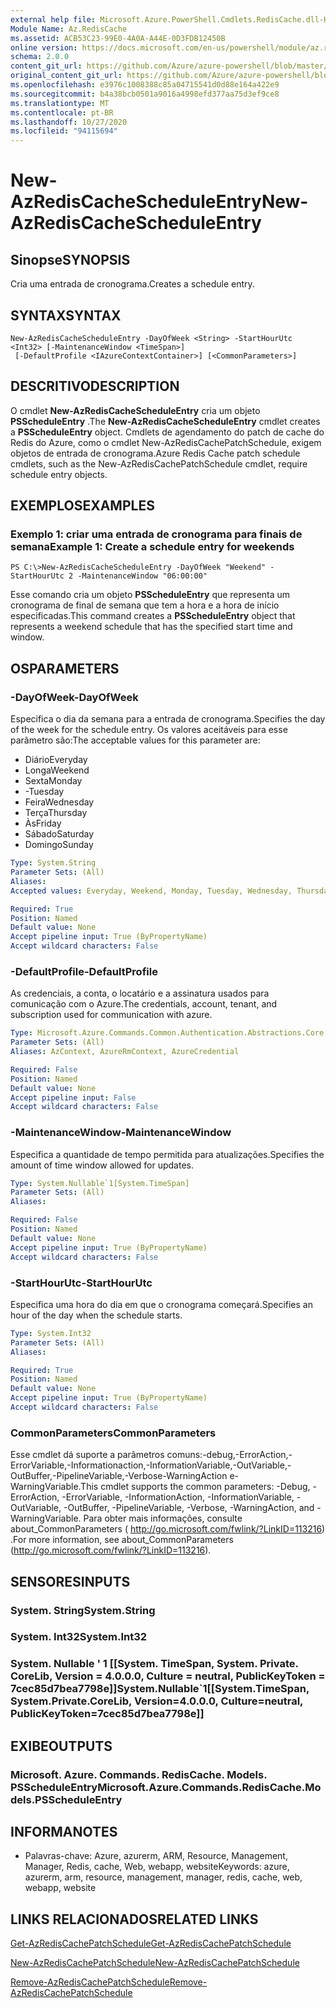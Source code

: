 ```yaml
---
external help file: Microsoft.Azure.PowerShell.Cmdlets.RedisCache.dll-Help.xml
Module Name: Az.RedisCache
ms.assetid: ACB53C23-99E0-4A0A-A44E-0D3FDB12450B
online version: https://docs.microsoft.com/en-us/powershell/module/az.rediscache/new-azrediscachescheduleentry
schema: 2.0.0
content_git_url: https://github.com/Azure/azure-powershell/blob/master/src/RedisCache/RedisCache/help/New-AzRedisCacheScheduleEntry.md
original_content_git_url: https://github.com/Azure/azure-powershell/blob/master/src/RedisCache/RedisCache/help/New-AzRedisCacheScheduleEntry.md
ms.openlocfilehash: e3976c1008388c85a04715541d0d88e164a422e9
ms.sourcegitcommit: b4a38bcb0501a9016a4998efd377aa75d3ef9ce8
ms.translationtype: MT
ms.contentlocale: pt-BR
ms.lasthandoff: 10/27/2020
ms.locfileid: "94115694"
---
```

# <span data-ttu-id="2e877-101">New-AzRedisCacheScheduleEntry</span><span class="sxs-lookup"><span data-stu-id="2e877-101">New-AzRedisCacheScheduleEntry</span></span>

## <span data-ttu-id="2e877-102">Sinopse</span><span class="sxs-lookup"><span data-stu-id="2e877-102">SYNOPSIS</span></span>
<span data-ttu-id="2e877-103">Cria uma entrada de cronograma.</span><span class="sxs-lookup"><span data-stu-id="2e877-103">Creates a schedule entry.</span></span>

## <span data-ttu-id="2e877-104">SYNTAX</span><span class="sxs-lookup"><span data-stu-id="2e877-104">SYNTAX</span></span>

```
New-AzRedisCacheScheduleEntry -DayOfWeek <String> -StartHourUtc <Int32> [-MaintenanceWindow <TimeSpan>]
 [-DefaultProfile <IAzureContextContainer>] [<CommonParameters>]
```

## <span data-ttu-id="2e877-105">DESCRITIVO</span><span class="sxs-lookup"><span data-stu-id="2e877-105">DESCRIPTION</span></span>
<span data-ttu-id="2e877-106">O cmdlet **New-AzRedisCacheScheduleEntry** cria um objeto **PSScheduleEntry** .</span><span class="sxs-lookup"><span data-stu-id="2e877-106">The **New-AzRedisCacheScheduleEntry** cmdlet creates a **PSScheduleEntry** object.</span></span>
<span data-ttu-id="2e877-107">Cmdlets de agendamento do patch de cache do Redis do Azure, como o cmdlet New-AzRedisCachePatchSchedule, exigem objetos de entrada de cronograma.</span><span class="sxs-lookup"><span data-stu-id="2e877-107">Azure Redis Cache patch schedule cmdlets, such as the New-AzRedisCachePatchSchedule cmdlet, require schedule entry objects.</span></span>

## <span data-ttu-id="2e877-108">EXEMPLOS</span><span class="sxs-lookup"><span data-stu-id="2e877-108">EXAMPLES</span></span>

### <span data-ttu-id="2e877-109">Exemplo 1: criar uma entrada de cronograma para finais de semana</span><span class="sxs-lookup"><span data-stu-id="2e877-109">Example 1: Create a schedule entry for weekends</span></span>
```
PS C:\>New-AzRedisCacheScheduleEntry -DayOfWeek "Weekend" -StartHourUtc 2 -MaintenanceWindow "06:00:00"
```

<span data-ttu-id="2e877-110">Esse comando cria um objeto **PSScheduleEntry** que representa um cronograma de final de semana que tem a hora e a hora de início especificadas.</span><span class="sxs-lookup"><span data-stu-id="2e877-110">This command creates a **PSScheduleEntry** object that represents a weekend schedule that has the specified start time and window.</span></span>

## <span data-ttu-id="2e877-111">OS</span><span class="sxs-lookup"><span data-stu-id="2e877-111">PARAMETERS</span></span>

### <span data-ttu-id="2e877-112">-DayOfWeek</span><span class="sxs-lookup"><span data-stu-id="2e877-112">-DayOfWeek</span></span>
<span data-ttu-id="2e877-113">Especifica o dia da semana para a entrada de cronograma.</span><span class="sxs-lookup"><span data-stu-id="2e877-113">Specifies the day of the week for the schedule entry.</span></span>
<span data-ttu-id="2e877-114">Os valores aceitáveis para esse parâmetro são:</span><span class="sxs-lookup"><span data-stu-id="2e877-114">The acceptable values for this parameter are:</span></span>
- <span data-ttu-id="2e877-115">Diário</span><span class="sxs-lookup"><span data-stu-id="2e877-115">Everyday</span></span> 
- <span data-ttu-id="2e877-116">Longa</span><span class="sxs-lookup"><span data-stu-id="2e877-116">Weekend</span></span> 
- <span data-ttu-id="2e877-117">Sexta</span><span class="sxs-lookup"><span data-stu-id="2e877-117">Monday</span></span> 
- <span data-ttu-id="2e877-118">-</span><span class="sxs-lookup"><span data-stu-id="2e877-118">Tuesday</span></span> 
- <span data-ttu-id="2e877-119">Feira</span><span class="sxs-lookup"><span data-stu-id="2e877-119">Wednesday</span></span> 
- <span data-ttu-id="2e877-120">Terça</span><span class="sxs-lookup"><span data-stu-id="2e877-120">Thursday</span></span> 
- <span data-ttu-id="2e877-121">Às</span><span class="sxs-lookup"><span data-stu-id="2e877-121">Friday</span></span> 
- <span data-ttu-id="2e877-122">Sábado</span><span class="sxs-lookup"><span data-stu-id="2e877-122">Saturday</span></span> 
- <span data-ttu-id="2e877-123">Domingo</span><span class="sxs-lookup"><span data-stu-id="2e877-123">Sunday</span></span>

```yaml
Type: System.String
Parameter Sets: (All)
Aliases:
Accepted values: Everyday, Weekend, Monday, Tuesday, Wednesday, Thursday, Friday, Saturday, Sunday

Required: True
Position: Named
Default value: None
Accept pipeline input: True (ByPropertyName)
Accept wildcard characters: False
```

### <span data-ttu-id="2e877-124">-DefaultProfile</span><span class="sxs-lookup"><span data-stu-id="2e877-124">-DefaultProfile</span></span>
<span data-ttu-id="2e877-125">As credenciais, a conta, o locatário e a assinatura usados para comunicação com o Azure.</span><span class="sxs-lookup"><span data-stu-id="2e877-125">The credentials, account, tenant, and subscription used for communication with azure.</span></span>

```yaml
Type: Microsoft.Azure.Commands.Common.Authentication.Abstractions.Core.IAzureContextContainer
Parameter Sets: (All)
Aliases: AzContext, AzureRmContext, AzureCredential

Required: False
Position: Named
Default value: None
Accept pipeline input: False
Accept wildcard characters: False
```

### <span data-ttu-id="2e877-126">-MaintenanceWindow</span><span class="sxs-lookup"><span data-stu-id="2e877-126">-MaintenanceWindow</span></span>
<span data-ttu-id="2e877-127">Especifica a quantidade de tempo permitida para atualizações.</span><span class="sxs-lookup"><span data-stu-id="2e877-127">Specifies the amount of time window allowed for updates.</span></span>

```yaml
Type: System.Nullable`1[System.TimeSpan]
Parameter Sets: (All)
Aliases:

Required: False
Position: Named
Default value: None
Accept pipeline input: True (ByPropertyName)
Accept wildcard characters: False
```

### <span data-ttu-id="2e877-128">-StartHourUtc</span><span class="sxs-lookup"><span data-stu-id="2e877-128">-StartHourUtc</span></span>
<span data-ttu-id="2e877-129">Especifica uma hora do dia em que o cronograma começará.</span><span class="sxs-lookup"><span data-stu-id="2e877-129">Specifies an hour of the day when the schedule starts.</span></span>

```yaml
Type: System.Int32
Parameter Sets: (All)
Aliases:

Required: True
Position: Named
Default value: None
Accept pipeline input: True (ByPropertyName)
Accept wildcard characters: False
```

### <span data-ttu-id="2e877-130">CommonParameters</span><span class="sxs-lookup"><span data-stu-id="2e877-130">CommonParameters</span></span>
<span data-ttu-id="2e877-131">Esse cmdlet dá suporte a parâmetros comuns:-debug,-ErrorAction,-ErrorVariable,-Informationaction,-InformationVariable,-OutVariable,-OutBuffer,-PipelineVariable,-Verbose-WarningAction e-WarningVariable.</span><span class="sxs-lookup"><span data-stu-id="2e877-131">This cmdlet supports the common parameters: -Debug, -ErrorAction, -ErrorVariable, -InformationAction, -InformationVariable, -OutVariable, -OutBuffer, -PipelineVariable, -Verbose, -WarningAction, and -WarningVariable.</span></span> <span data-ttu-id="2e877-132">Para obter mais informações, consulte about_CommonParameters ( http://go.microsoft.com/fwlink/?LinkID=113216) .</span><span class="sxs-lookup"><span data-stu-id="2e877-132">For more information, see about_CommonParameters (http://go.microsoft.com/fwlink/?LinkID=113216).</span></span>

## <span data-ttu-id="2e877-133">SENSORES</span><span class="sxs-lookup"><span data-stu-id="2e877-133">INPUTS</span></span>

### <span data-ttu-id="2e877-134">System. String</span><span class="sxs-lookup"><span data-stu-id="2e877-134">System.String</span></span>

### <span data-ttu-id="2e877-135">System. Int32</span><span class="sxs-lookup"><span data-stu-id="2e877-135">System.Int32</span></span>

### <span data-ttu-id="2e877-136">System. Nullable ' 1 [[System. TimeSpan, System. Private. CoreLib, Version = 4.0.0.0, Culture = neutral, PublicKeyToken = 7cec85d7bea7798e]]</span><span class="sxs-lookup"><span data-stu-id="2e877-136">System.Nullable\`1[[System.TimeSpan, System.Private.CoreLib, Version=4.0.0.0, Culture=neutral, PublicKeyToken=7cec85d7bea7798e]]</span></span>

## <span data-ttu-id="2e877-137">EXIBE</span><span class="sxs-lookup"><span data-stu-id="2e877-137">OUTPUTS</span></span>

### <span data-ttu-id="2e877-138">Microsoft. Azure. Commands. RedisCache. Models. PSScheduleEntry</span><span class="sxs-lookup"><span data-stu-id="2e877-138">Microsoft.Azure.Commands.RedisCache.Models.PSScheduleEntry</span></span>

## <span data-ttu-id="2e877-139">INFORMA</span><span class="sxs-lookup"><span data-stu-id="2e877-139">NOTES</span></span>
* <span data-ttu-id="2e877-140">Palavras-chave: Azure, azurerm, ARM, Resource, Management, Manager, Redis, cache, Web, webapp, website</span><span class="sxs-lookup"><span data-stu-id="2e877-140">Keywords: azure, azurerm, arm, resource, management, manager, redis, cache, web, webapp, website</span></span>

## <span data-ttu-id="2e877-141">LINKS RELACIONADOS</span><span class="sxs-lookup"><span data-stu-id="2e877-141">RELATED LINKS</span></span>

[<span data-ttu-id="2e877-142">Get-AzRedisCachePatchSchedule</span><span class="sxs-lookup"><span data-stu-id="2e877-142">Get-AzRedisCachePatchSchedule</span></span>](./Get-AzRedisCachePatchSchedule.md)

[<span data-ttu-id="2e877-143">New-AzRedisCachePatchSchedule</span><span class="sxs-lookup"><span data-stu-id="2e877-143">New-AzRedisCachePatchSchedule</span></span>](./New-AzRedisCachePatchSchedule.md)

[<span data-ttu-id="2e877-144">Remove-AzRedisCachePatchSchedule</span><span class="sxs-lookup"><span data-stu-id="2e877-144">Remove-AzRedisCachePatchSchedule</span></span>](./Remove-AzRedisCachePatchSchedule.md)


